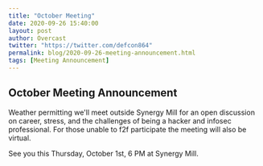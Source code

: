 ```yaml
---
title: "October Meeting"
date: 2020-09-26 15:40:00
layout: post
author: Overcast
twitter: "https://twitter.com/defcon864"
permalink: blog/2020-09-26-meeting-announcement.html
tags: [Meeting Announcement]
---
```


## October Meeting Announcement

Weather permitting we'll meet outside Synergy Mill for an open discussion on career, stress, and the challenges of being a hacker and infosec professional.  For those unable to f2f participate the meeting will also be virtual.

See you this Thursday, October 1st, 6 PM at Synergy Mill. 